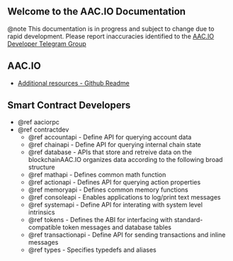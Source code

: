 Welcome to the AAC.IO Documentation
-----------------------------------

@note This documentation is in progress and subject to change due to rapid development. Please report inaccuracies identified to the [AAC.IO Developer Telegram Group](https://t.me/joinchat/EaEnSUPktgfoI-XPfMYtcQ)

## AAC.IO
 - [Additional resources - Github Readme](https://github.com/AACIO/aac#readme)

## Smart Contract Developers
- @ref aaciorpc
- @ref contractdev
	- @ref accountapi - Define API for querying account data
	- @ref chainapi - Define API for querying internal chain state
	- @ref database - APIs that store and retreive data on the blockchainAAC.IO organizes data according to the following broad structure
	- @ref mathapi - Defines common math function
	- @ref actionapi - Defines API for querying action properties
	- @ref memoryapi - Defines common memory functions
	- @ref consoleapi - Enables applications to log/print text messages
	- @ref systemapi - 	Define API for interating with system level intrinsics
	- @ref tokens - Defines the ABI for interfacing with standard-compatible token messages and database tables
	- @ref transactionapi - Define API for sending transactions and inline messages
	- @ref types - Specifies typedefs and aliases
	
	
